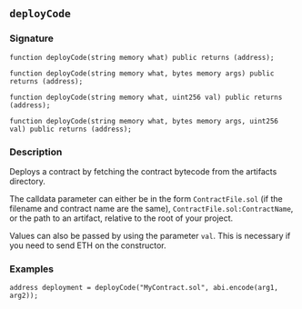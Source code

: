 ## `deployCode`

### Signature

```solidity
function deployCode(string memory what) public returns (address);
```

```solidity
function deployCode(string memory what, bytes memory args) public returns (address);
```

```solidity
function deployCode(string memory what, uint256 val) public returns (address);
```

```solidity
function deployCode(string memory what, bytes memory args, uint256 val) public returns (address);
```

### Description

Deploys a contract by fetching the contract bytecode from the artifacts directory.

The calldata parameter can either be in the form `ContractFile.sol` (if the filename and contract name are the same), `ContractFile.sol:ContractName`, or the path to an artifact, relative to the root of your project.

Values can also be passed by using the parameter `val`. This is necessary if you need to send ETH on the constructor.

### Examples

```solidity
address deployment = deployCode("MyContract.sol", abi.encode(arg1, arg2));
```
